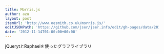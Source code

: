 ```yaml
---
title: Morris.js
author: azu
layout: post
itemUrl: 'http://www.oesmith.co.uk/morris.js/'
editJSONPath: 'https://github.com/jser/jser.info/edit/gh-pages/data/2012/11/index.json'
date: '2012-11-14T01:00:00+00:00'
---
```

jQuerytとRaphaelを使ったグラフライブラリ
